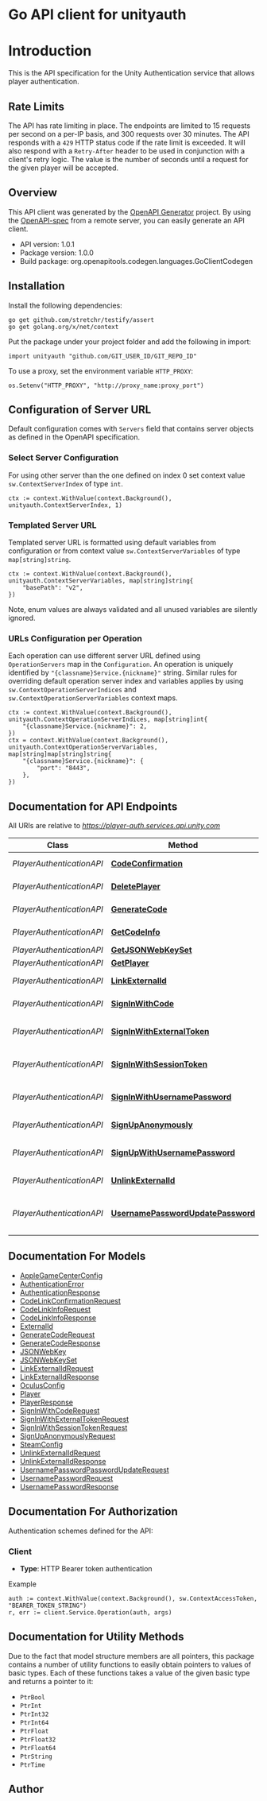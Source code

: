 # Go API client for unityauth

# Introduction
This is the API specification for the Unity Authentication service that allows player authentication.

## Rate Limits
The API has rate limiting in place. The endpoints are limited to 15 requests per second on a per-IP basis, and 300 requests over 30 minutes.
The API responds with a `429` HTTP status code if the rate limit is exceeded.
It will also respond with a `Retry-After` header to be used in conjunction with a client's retry logic. The value is the number of seconds until a request for the given player will be accepted.


## Overview
This API client was generated by the [OpenAPI Generator](https://openapi-generator.tech) project.  By using the [OpenAPI-spec](https://www.openapis.org/) from a remote server, you can easily generate an API client.

- API version: 1.0.1
- Package version: 1.0.0
- Build package: org.openapitools.codegen.languages.GoClientCodegen

## Installation

Install the following dependencies:

```shell
go get github.com/stretchr/testify/assert
go get golang.org/x/net/context
```

Put the package under your project folder and add the following in import:

```golang
import unityauth "github.com/GIT_USER_ID/GIT_REPO_ID"
```

To use a proxy, set the environment variable `HTTP_PROXY`:

```golang
os.Setenv("HTTP_PROXY", "http://proxy_name:proxy_port")
```

## Configuration of Server URL

Default configuration comes with `Servers` field that contains server objects as defined in the OpenAPI specification.

### Select Server Configuration

For using other server than the one defined on index 0 set context value `sw.ContextServerIndex` of type `int`.

```golang
ctx := context.WithValue(context.Background(), unityauth.ContextServerIndex, 1)
```

### Templated Server URL

Templated server URL is formatted using default variables from configuration or from context value `sw.ContextServerVariables` of type `map[string]string`.

```golang
ctx := context.WithValue(context.Background(), unityauth.ContextServerVariables, map[string]string{
	"basePath": "v2",
})
```

Note, enum values are always validated and all unused variables are silently ignored.

### URLs Configuration per Operation

Each operation can use different server URL defined using `OperationServers` map in the `Configuration`.
An operation is uniquely identified by `"{classname}Service.{nickname}"` string.
Similar rules for overriding default operation server index and variables applies by using `sw.ContextOperationServerIndices` and `sw.ContextOperationServerVariables` context maps.

```golang
ctx := context.WithValue(context.Background(), unityauth.ContextOperationServerIndices, map[string]int{
	"{classname}Service.{nickname}": 2,
})
ctx = context.WithValue(context.Background(), unityauth.ContextOperationServerVariables, map[string]map[string]string{
	"{classname}Service.{nickname}": {
		"port": "8443",
	},
})
```

## Documentation for API Endpoints

All URIs are relative to *https://player-auth.services.api.unity.com*

Class | Method | HTTP request | Description
------------ | ------------- | ------------- | -------------
*PlayerAuthenticationAPI* | [**CodeConfirmation**](docs/PlayerAuthenticationAPI.md#codeconfirmation) | **Post** /v1/authentication/code-link/confirm | Code Confirmation
*PlayerAuthenticationAPI* | [**DeletePlayer**](docs/PlayerAuthenticationAPI.md#deleteplayer) | **Delete** /v1/users/{PlayerId} | Delete Player
*PlayerAuthenticationAPI* | [**GenerateCode**](docs/PlayerAuthenticationAPI.md#generatecode) | **Post** /v1/authentication/code-link/generate | Generate Code
*PlayerAuthenticationAPI* | [**GetCodeInfo**](docs/PlayerAuthenticationAPI.md#getcodeinfo) | **Post** /v1/authentication/code-link/info | Get Code Info
*PlayerAuthenticationAPI* | [**GetJSONWebKeySet**](docs/PlayerAuthenticationAPI.md#getjsonwebkeyset) | **Get** /.well-known/jwks.json | Get JWKS
*PlayerAuthenticationAPI* | [**GetPlayer**](docs/PlayerAuthenticationAPI.md#getplayer) | **Get** /v1/users/{PlayerId} | Get Player
*PlayerAuthenticationAPI* | [**LinkExternalId**](docs/PlayerAuthenticationAPI.md#linkexternalid) | **Post** /v1/authentication/link/{idProvider} | Link External Id
*PlayerAuthenticationAPI* | [**SignInWithCode**](docs/PlayerAuthenticationAPI.md#signinwithcode) | **Post** /v1/authentication/code-link/sign-in/{CodeLinkSessionId} | Sign In With Code
*PlayerAuthenticationAPI* | [**SignInWithExternalToken**](docs/PlayerAuthenticationAPI.md#signinwithexternaltoken) | **Post** /v1/authentication/external-token/{idProvider} | External Token Sign In
*PlayerAuthenticationAPI* | [**SignInWithSessionToken**](docs/PlayerAuthenticationAPI.md#signinwithsessiontoken) | **Post** /v1/authentication/session-token | Session Token Sign In
*PlayerAuthenticationAPI* | [**SignInWithUsernamePassword**](docs/PlayerAuthenticationAPI.md#signinwithusernamepassword) | **Post** /v1/authentication/usernamepassword/sign-in | Username Password Sign In
*PlayerAuthenticationAPI* | [**SignUpAnonymously**](docs/PlayerAuthenticationAPI.md#signupanonymously) | **Post** /v1/authentication/anonymous | Anonymous Sign Up
*PlayerAuthenticationAPI* | [**SignUpWithUsernamePassword**](docs/PlayerAuthenticationAPI.md#signupwithusernamepassword) | **Post** /v1/authentication/usernamepassword/sign-up | Username Password Sign Up
*PlayerAuthenticationAPI* | [**UnlinkExternalId**](docs/PlayerAuthenticationAPI.md#unlinkexternalid) | **Post** /v1/authentication/unlink/{idProvider} | Unlink External Id
*PlayerAuthenticationAPI* | [**UsernamePasswordUpdatePassword**](docs/PlayerAuthenticationAPI.md#usernamepasswordupdatepassword) | **Post** /v1/authentication/usernamepassword/update-password | Username Password Update Password


## Documentation For Models

 - [AppleGameCenterConfig](docs/AppleGameCenterConfig.md)
 - [AuthenticationError](docs/AuthenticationError.md)
 - [AuthenticationResponse](docs/AuthenticationResponse.md)
 - [CodeLinkConfirmationRequest](docs/CodeLinkConfirmationRequest.md)
 - [CodeLinkInfoRequest](docs/CodeLinkInfoRequest.md)
 - [CodeLinkInfoResponse](docs/CodeLinkInfoResponse.md)
 - [ExternalId](docs/ExternalId.md)
 - [GenerateCodeRequest](docs/GenerateCodeRequest.md)
 - [GenerateCodeResponse](docs/GenerateCodeResponse.md)
 - [JSONWebKey](docs/JSONWebKey.md)
 - [JSONWebKeySet](docs/JSONWebKeySet.md)
 - [LinkExternalIdRequest](docs/LinkExternalIdRequest.md)
 - [LinkExternalIdResponse](docs/LinkExternalIdResponse.md)
 - [OculusConfig](docs/OculusConfig.md)
 - [Player](docs/Player.md)
 - [PlayerResponse](docs/PlayerResponse.md)
 - [SignInWithCodeRequest](docs/SignInWithCodeRequest.md)
 - [SignInWithExternalTokenRequest](docs/SignInWithExternalTokenRequest.md)
 - [SignInWithSessionTokenRequest](docs/SignInWithSessionTokenRequest.md)
 - [SignUpAnonymouslyRequest](docs/SignUpAnonymouslyRequest.md)
 - [SteamConfig](docs/SteamConfig.md)
 - [UnlinkExternalIdRequest](docs/UnlinkExternalIdRequest.md)
 - [UnlinkExternalIdResponse](docs/UnlinkExternalIdResponse.md)
 - [UsernamePasswordPasswordUpdateRequest](docs/UsernamePasswordPasswordUpdateRequest.md)
 - [UsernamePasswordRequest](docs/UsernamePasswordRequest.md)
 - [UsernamePasswordResponse](docs/UsernamePasswordResponse.md)


## Documentation For Authorization


Authentication schemes defined for the API:
### Client

- **Type**: HTTP Bearer token authentication

Example

```golang
auth := context.WithValue(context.Background(), sw.ContextAccessToken, "BEARER_TOKEN_STRING")
r, err := client.Service.Operation(auth, args)
```


## Documentation for Utility Methods

Due to the fact that model structure members are all pointers, this package contains
a number of utility functions to easily obtain pointers to values of basic types.
Each of these functions takes a value of the given basic type and returns a pointer to it:

* `PtrBool`
* `PtrInt`
* `PtrInt32`
* `PtrInt64`
* `PtrFloat`
* `PtrFloat32`
* `PtrFloat64`
* `PtrString`
* `PtrTime`

## Author



